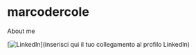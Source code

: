 # marcodercole
About me

[![LinkedIn](https://img.shields.io/badge/LinkedIn-Profile-blue?style=for-the-badge&logo=linkedin)](inserisci qui il tuo collegamento al profilo LinkedIn)


